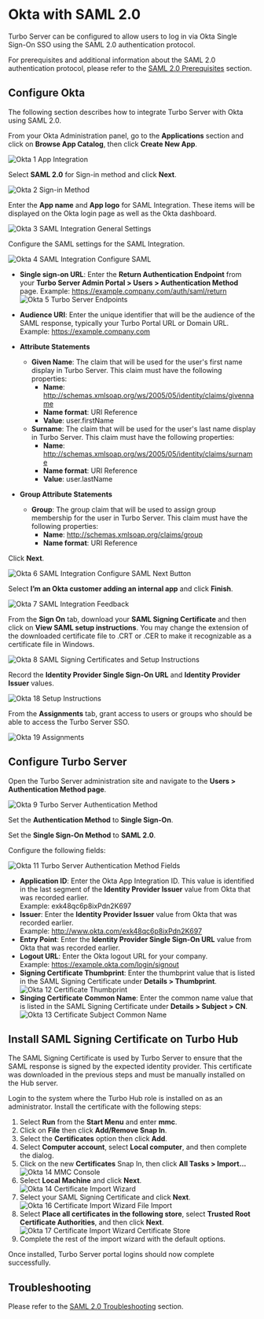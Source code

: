 # Okta with SAML 2.0

Turbo Server can be configured to allow users to log in via Okta Single Sign-On SSO using the SAML 2.0 authentication protocol.

For prerequisites and additional information about the SAML 2.0 authentication protocol, please refer to the [SAML 2.0 Prerequisites](/server/authentication/saml.html#prerequisites) section.

## Configure Okta

The following section describes how to integrate Turbo Server with Okta using SAML 2.0.

From your Okta Administration panel, go to the **Applications** section and click on **Browse App Catalog**, then click **Create New App**.

![Okta 1 App Integration](/images/okta-1-app-integration.png)

Select **SAML 2.0** for Sign-in method and click **Next**.

![Okta 2 Sign-in Method](/images/okta_2_sign-in_method.png)

Enter the **App name** and **App logo** for SAML Integration. These items will be displayed on the Okta login page as well as the Okta dashboard.

![Okta 3 SAML Integration General Settings](/images/okta_3_saml_integration_general_settings.png)

Configure the SAML settings for the SAML Integration.

![Okta 4 SAML Integration Configure SAML](/images/okta_4_saml_integration_configure_saml.png)

- **Single sign-on URL**: Enter the **Return Authentication Endpoint** from your **Turbo Server Admin Portal > Users > Authentication Method** page.
  Example: https://example.company.com/auth/saml/return
  ![Okta 5 Turbo Server Endpoints](/images/okta_5_turbo_server_endpoints.png)

- **Audience URI**: Enter the unique identifier that will be the audience of the SAML response, typically your Turbo Portal URL or Domain URL.
  Example: https://example.company.com

- **Attribute Statements**

  - **Given Name**: The claim that will be used for the user's first name display in Turbo Server. This claim must have the following properties:
    - **Name**: http://schemas.xmlsoap.org/ws/2005/05/identity/claims/givenname
    - **Name format**: URI Reference
    - **Value**: user.firstName
  - **Surname**: The claim that will be used for the user's last name display in Turbo Server. This claim must have the following properties:
    - **Name**: http://schemas.xmlsoap.org/ws/2005/05/identity/claims/surname
    - **Name format**: URI Reference
    - **Value**: user.lastName

- **Group Attribute Statements**
  - **Group**: The group claim that will be used to assign group membership for the user in Turbo Server. This claim must have the following properties:
    - **Name**: http://schemas.xmlsoap.org/claims/group
    - **Name format**: URI Reference

Click **Next**.

![Okta 6 SAML Integration Configure SAML Next Button](/images/okta_6_saml_integration_configure_saml_next_button.png)

Select **I’m an Okta customer adding an internal app** and click **Finish**.

![Okta 7 SAML Integration Feedback](/images/okta_7_saml_integration_feedback.png)

From the **Sign On** tab, download your **SAML Signing Certificate** and then click on **View SAML setup instructions**. You may change the extension of the downloaded certificate file to .CRT or .CER to make it recognizable as a certificate file in Windows.

![Okta 8 SAML Signing Certificates and Setup Instructions](/images/okta_8_saml_signing_certificates_and_setup_instructions.png)

Record the **Identity Provider Single Sign-On URL** and **Identity Provider Issuer** values.

![Okta 18 Setup Instructions](/images/okta_18_setup_instructions.png)

From the **Assignments** tab, grant access to users or groups who should be able to access the Turbo Server SSO.

![Okta 19 Assignments](/images/okta_19_assignments.png)

## Configure Turbo Server

Open the Turbo Server administration site and navigate to the **Users > Authentication Method page**.

![Okta 9 Turbo Server Authentication Method](/images/okta_9_turbo_server_authentication_method.png)

Set the **Authentication Method** to **Single Sign-On**.

Set the **Single Sign-On Method** to **SAML 2.0**.

Configure the following fields:

![Okta 11 Turbo Server Authentication Method Fields](/images/okta_11_turbo_server_authentication_method_fields.png)

- **Application ID**: Enter the Okta App Integration ID. This value is identified in the last segment of the **Identity Provider Issuer** value from Okta that was recorded earlier.  
  Example: exk48qc6p8ixPdn2K697
- **Issuer**: Enter the **Identity Provider Issuer** value from Okta that was recorded earlier.  
  Example: http://www.okta.com/exk48qc6p8ixPdn2K697
- **Entry Point**: Enter the **Identity Provider Single Sign-On URL** value from Okta that was recorded earlier.
- **Logout URL**: Enter the Okta logout URL for your company.  
  Example: https://example.okta.com/login/signout
- **Signing Certificate Thumbprint**: Enter the thumbprint value that is listed in the SAML Signing Certificate under **Details > Thumbprint**.
  ![Okta 12 Certificate Thumbprint](/images/okta_12_certificate_thumbprint.png)
- **Singing Certificate Common Name**: Enter the common name value that is listed in the SAML Signing Certificate under **Details > Subject > CN**.
  ![Okta 13 Certificate Subject Common Name](/images/okta_13_certificate_subject_common_name.png)

## Install SAML Signing Certificate on Turbo Hub

The SAML Signing Certificate is used by Turbo Server to ensure that the SAML response is signed by the expected identity provider. This certificate was downloaded in the previous steps and must be manually installed on the Hub server.

Login to the system where the Turbo Hub role is installed on as an administrator. Install the certificate with the following steps:

1. Select **Run** from the **Start Menu** and enter **mmc**.
2. Click on **File** then click **Add/Remove Snap In**.
3. Select the **Certificates** option then click **Add**.
4. Select **Computer account**, select **Local computer**, and then complete the dialog.
5. Click on the new **Certificates** Snap In, then click **All Tasks > Import...**
   ![Okta 14 MMC Console](/images/okta_14_mmc_console.png)
6. Select **Local Machine** and click **Next**.
   ![Okta 14 Certificate Import Wizard](/images/okta_14_certificate_import_wizard.png)
7. Select your SAML Signing Certificate and click **Next**.
   ![Okta 16 Certificate Import Wizard File Import](/images/okta_16_certificate_import_wizard_file_import.png)
8. Select **Place all certificates in the following store**, select **Trusted Root Certificate Authorities**, and then click **Next**.
   ![Okta 17 Certificate Import Wizard Certificate Store](/images/okta_17_certificate_import_wizard_certificate_store.png)
9. Complete the rest of the import wizard with the default options.

Once installed, Turbo Server portal logins should now complete successfully.

## Troubleshooting

Please refer to the [SAML 2.0 Troubleshooting](/server/authentication/saml.html#troubleshooting) section.
